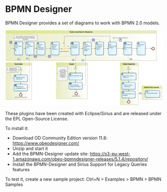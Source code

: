 # BPMN Designer

BPMN Designer provides a set of diagrams to work with BPMN 2.0 models. 

![Nobel Prize](images/NobelPrize.png)

These plugins have been created with Eclipse/Sirius and are released under the EPL Open-Source License.

To install it:
- Download OD Community Edition version 11.8: https://www.obeodesigner.com/
- Unzip and start it
- Add the BPMN-Designer update site: https://s3-eu-west-1.amazonaws.com/obeo-bpmndesigner-releases/5.1.4/repository/
- Install the BPMN-Designer and Sirius Support for Legacy Queries features

To test it, create a new sample project: Ctrl+N > Examples > BPMN > BPMN Samples
